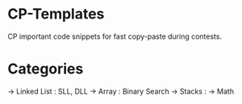 # CP-Templates
CP important code snippets for fast copy-paste during contests.
# Categories
-> Linked List   : SLL, DLL
-> Array         : Binary Search
-> Stacks        :
-> Math         